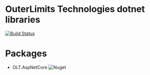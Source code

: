 # OuterLimits Technologies dotnet libraries

[![Build Status](https://dev.azure.com/outerlimitstech/OLT/_apis/build/status/OuterlimitsTech.olt-dotnet-libraries?branchName=develop)](https://dev.azure.com/outerlimitstech/OLT/_build/latest?definitionId=24&branchName=develop)

# Packages
- OLT.AspNetCore ![Nuget](https://img.shields.io/nuget/v/OLT.AspNetCore)
